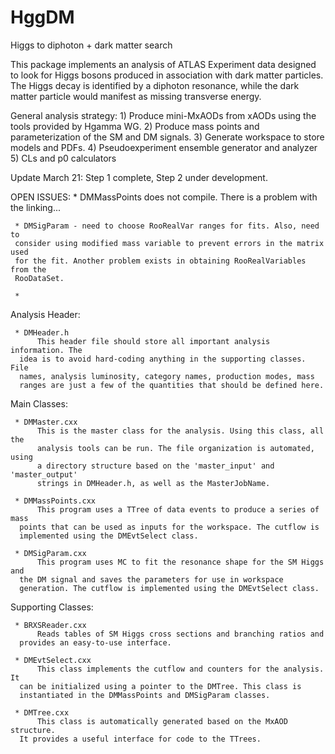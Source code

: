 # HggDM
Higgs to diphoton + dark matter search 

This package implements an analysis of ATLAS Experiment data designed to look
for Higgs bosons produced in association with dark matter particles. The Higgs
decay is identified by a diphoton resonance, while the dark matter particle
would manifest as missing transverse energy.

General analysis strategy:
     1) Produce mini-MxAODs from xAODs using the tools provided by Hgamma WG.
     2) Produce mass points and parameterization of the SM and DM signals.
     3) Generate workspace to store models and PDFs.
     4) Pseudoexperiment ensemble generator and analyzer 
     5) CLs and p0 calculators
     
Update March 21: Step 1 complete, Step 2 under development.

OPEN ISSUES: 
     * DMMassPoints does not compile. There is a problem with the linking...
     
     * DMSigParam - need to choose RooRealVar ranges for fits. Also, need to
     consider using modified mass variable to prevent errors in the matrix used
     for the fit. Another problem exists in obtaining RooRealVariables from the
     RooDataSet. 
     
     *

Analysis Header:

     * DMHeader.h
          This header file should store all important analysis information. The
	  idea is to avoid hard-coding anything in the supporting classes. File
	  names, analysis luminosity, category names, production modes, mass
	  ranges are just a few of the quantities that should be defined here.

Main Classes:
     
     * DMMaster.cxx
          This is the master class for the analysis. Using this class, all the
     	  analysis tools can be run. The file organization is automated, using
     	  a directory structure based on the 'master_input' and 'master_output'
     	  strings in DMHeader.h, as well as the MasterJobName.

     * DMMassPoints.cxx
          This program uses a TTree of data events to produce a series of mass
	  points that can be used as inputs for the workspace. The cutflow is
	  implemented using the DMEvtSelect class.

     * DMSigParam.cxx
          This program uses MC to fit the resonance shape for the SM Higgs and 
	  the DM signal and saves the parameters for use in workspace 
	  generation. The cutflow is implemented using the DMEvtSelect class.

Supporting Classes:

     * BRXSReader.cxx
          Reads tables of SM Higgs cross sections and branching ratios and 
	  provides an easy-to-use interface.

     * DMEvtSelect.cxx
          This class implements the cutflow and counters for the analysis. It
	  can be initialized using a pointer to the DMTree. This class is 
	  instantiated in the DMMassPoints and DMSigParam classes. 

     * DMTree.cxx
          This class is automatically generated based on the MxAOD structure.
	  It provides a useful interface for code to the TTrees. 
